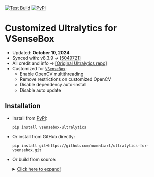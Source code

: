 [![Test Build](https://github.com/numediart/ultralytics-for-vsensebox/actions/workflows/test_build.yaml/badge.svg)](https://github.com/numediart/ultralytics-for-vsensebox/actions/workflows/test_build.yaml) [![PyPI](https://github.com/numediart/ultralytics-for-vsensebox/actions/workflows/publish.yaml/badge.svg)](https://github.com/numediart/ultralytics-for-vsensebox/actions/workflows/publish.yaml)

# Customized Ultralytics for VSenseBox

* Updated: **October 10, 2024**
* Synced with: v8.3.9 -> [[5049721]](https://github.com/ultralytics/ultralytics/commit/50497218c25682458ea35b02dcc5d8a364f34591)
* All credit and info -> [[Original Ultralytics repo]](https://github.com/ultralytics/ultralytics)
* Customized for [`VSenseBox`](https://github.com/numediart/vsensebox):
    - Enable OpenCV multithreading
    - Remove restrictions on customized OpenCV
    - Disable dependency auto-install
    - Disable auto update

## Installation

* Install from [PyPI](https://pypi.org/project/vsensebox-ultralytics/):
    ```
    pip install vsensebox-ultralytics
    ``` 
* Or install from GitHub directly:
    ```
    pip install git+https://github.com/numediart/ultralytics-for-vsensebox.git
    ```
* Or build from source:

    <details><summary><ins>Click here to expand!</ins></summary>
    
    ```
    git clone https://github.com/numediart/ultralytics-for-vsensebox.git
    cd ultralytics-for-vsensebox
    python -m pip install --upgrade pip
    python -m pip install -U pip setuptools
    pip install wheel build
    python -m build --wheel --skip-dependency-check --no-isolatio
    cd dist
    ```
    
    </details>
